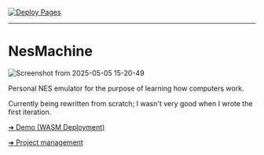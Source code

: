 [![Deploy Pages](https://github.com/sevonj/nesmachine/actions/workflows/pages.yml/badge.svg)](https://github.com/sevonj/nesmachine/actions/workflows/pages.yml)
___
# NesMachine

![Screenshot from 2025-05-05 15-20-49](https://github.com/user-attachments/assets/f8af433e-544c-4985-b873-c04af055ef1a)

Personal NES emulator for the purpose of learning how computers work.

Currently being rewritten from scratch; I wasn't very good when I wrote the first iteration.

[➜ Demo (WASM Deployment)](https://sevonj.github.io/nesmachine/)


[➜ Project management](https://github.com/users/sevonj/projects/19)
